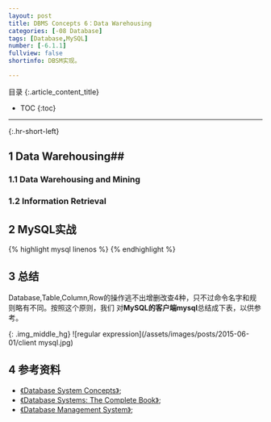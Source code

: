 ```yaml
---
layout: post
title: DBMS Concepts 6：Data Warehousing
categories: [-08 Database]
tags: [Database,MySQL]
number: [-6.1.1]
fullview: false
shortinfo: DBSM实现。

---
```

目录
{:.article_content_title}


* TOC
{:toc}

---
{:.hr-short-left}

## 1 Data Warehousing##

### 1.1 Data Warehousing and Mining

### 1.2 Information Retrieval




## 2 MySQL实战 ## 

{% highlight mysql linenos %}
{% endhighlight %}


## 3 总结 ##

Database,Table,Column,Row的操作逃不出增删改查4种，只不过命令名字和规则略有不同。按照这个原则，我们
对**MySQL的客户端mysql**总结成下表，以供参考。

{: .img_middle_hg}
![regular expression](/assets/images/posts/2015-06-01/client mysql.jpg)


## 4 参考资料 ##
- [《Database System Concepts》](https://www.amazon.com/Database-Concepts-Abraham-Silberschatz-Professor/dp/0073523321);
- [《Database Systems: The Complete Book》](https://www.amazon.com/Database-Systems-Complete-Book-2nd/dp/0131873253);
- [《Database Management System》](https://www.amazon.com/Database-Management-Systems-Raghu-Ramakrishnan/dp/0072465638);




